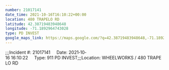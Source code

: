 ```yaml
---
number: 21017141
date_time: 2021-10-16T16:10:22+00:00
location: 480 TRAPELO RD
latitude: 42.38719483948648
longitude: -71.1892964743028
type: PD INVEST
google_maps_link: https://maps.google.com/?q=42.38719483948648,-71.1892964743028
---
```


;;;Incident #: 21017141     Date: 2021‐10‐16 16:10:22     Type: 911 PD INVEST;;;Location: WHEELWORKS / 480 TRAPELO RD
